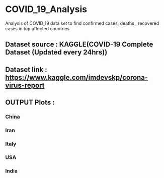 # COVID_19_Analysis

Analysis of COVID_19  data set to find confirmed cases, deaths , recovered cases in top affected countries

## Dataset source : KAGGLE(COVID-19 Complete Dataset (Updated every 24hrs))
## Dataset link : https://www.kaggle.com/imdevskp/corona-virus-report

## OUTPUT Plots : 

### China 

### Iran

### Italy

### USA

### India
